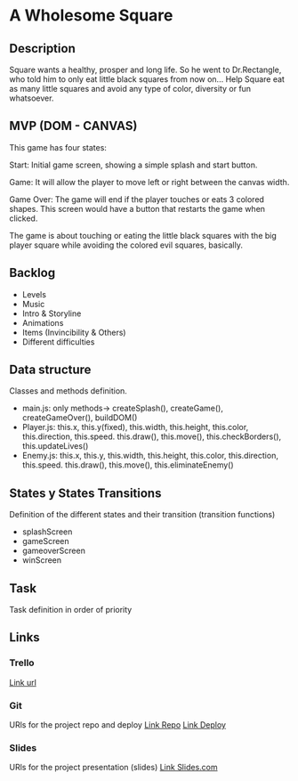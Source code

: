 # A Wholesome Square

## Description
Square wants a healthy, prosper and long life. So he went to Dr.Rectangle, who told him to only eat little black squares from now on... Help Square eat as many little squares and avoid any type of color, diversity or fun whatsoever.


## MVP (DOM - CANVAS)

This game has four states: 

Start: Initial game screen, showing a simple splash and start button.

Game: It will allow the player to move left or right between the canvas width.

Game Over: The game will end if the player touches or eats 3 colored shapes. This screen would have a button that restarts the game when clicked.

The game is about touching or eating the little black squares with the big player square while avoiding the colored evil squares, basically.

## Backlog

- Levels
- Music
- Intro & Storyline
- Animations
- Items (Invincibility & Others)
- Different difficulties

## Data structure
Classes and methods definition.

 - main.js: only methods-> createSplash(), createGame(), createGameOver(), buildDOM()
 - Player.js: this.x, this.y(fixed), this.width, this.height, this.color, this.direction, this.speed. this.draw(), this.move(), this.checkBorders(), this.updateLives()
 - Enemy.js: this.x, this.y, this.width, this.height, this.color, this.direction, this.speed. this.draw(), this.move(), this.eliminateEnemy()


## States y States Transitions
Definition of the different states and their transition (transition functions)

- splashScreen
- gameScreen
- gameoverScreen
- winScreen


## Task
Task definition in order of priority


## Links


### Trello
[Link url](https://trello.com)


### Git
URls for the project repo and deploy
[Link Repo](http://github.com)
[Link Deploy](http://github.com)


### Slides
URls for the project presentation (slides)
[Link Slides.com](http://slides.com)
